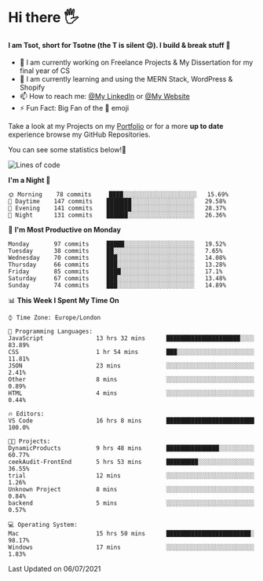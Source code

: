# Hi there :raised_hand_with_fingers_splayed:
#### I am Tsot, short for Tsotne (the T is silent :wink:). I build & break stuff :space_invader:
- :telescope: I am currently working on Freelance Projects & My Dissertation for my final year of CS
- :seedling: I am currently learning and using the MERN Stack, WordPress & Shopify
- :mailbox: How to reach me: [@My LinkedIn](https://www.linkedin.com/in/tsotne-gvadzabia/) or [@My Website](https://tsotnegvadzabia.me/contact)
- :zap: Fun Fact: Big Fan of the :space_invader: emoji

Take a look at my Projects on my [Portfolio](https://tsotnegvadzabia.me/) or for a more **up to date** experience browse my GitHub Repositories.

You can see some statistics below!:space_invader:
<!--START_SECTION:waka-->
![Lines of code](https://img.shields.io/badge/From%20Hello%20World%20I%27ve%20Written-3.5%20million%20lines%20of%20code-blue)

**I'm a Night 🦉** 

```text
🌞 Morning    78 commits     ████░░░░░░░░░░░░░░░░░░░░░   15.69% 
🌆 Daytime    147 commits    ███████░░░░░░░░░░░░░░░░░░   29.58% 
🌃 Evening    141 commits    ███████░░░░░░░░░░░░░░░░░░   28.37% 
🌙 Night      131 commits    ██████░░░░░░░░░░░░░░░░░░░   26.36%

```
📅 **I'm Most Productive on Monday** 

```text
Monday       97 commits     █████░░░░░░░░░░░░░░░░░░░░   19.52% 
Tuesday      38 commits     ██░░░░░░░░░░░░░░░░░░░░░░░   7.65% 
Wednesday    70 commits     ███░░░░░░░░░░░░░░░░░░░░░░   14.08% 
Thursday     66 commits     ███░░░░░░░░░░░░░░░░░░░░░░   13.28% 
Friday       85 commits     ████░░░░░░░░░░░░░░░░░░░░░   17.1% 
Saturday     67 commits     ███░░░░░░░░░░░░░░░░░░░░░░   13.48% 
Sunday       74 commits     ███░░░░░░░░░░░░░░░░░░░░░░   14.89%

```


📊 **This Week I Spent My Time On** 

```text
⌚︎ Time Zone: Europe/London

💬 Programming Languages: 
JavaScript               13 hrs 32 mins      █████████████████████░░░░   83.89% 
CSS                      1 hr 54 mins        ███░░░░░░░░░░░░░░░░░░░░░░   11.81% 
JSON                     23 mins             ░░░░░░░░░░░░░░░░░░░░░░░░░   2.41% 
Other                    8 mins              ░░░░░░░░░░░░░░░░░░░░░░░░░   0.89% 
HTML                     4 mins              ░░░░░░░░░░░░░░░░░░░░░░░░░   0.44%

🔥 Editors: 
VS Code                  16 hrs 8 mins       █████████████████████████   100.0%

🐱‍💻 Projects: 
DynamicProducts          9 hrs 48 mins       ███████████████░░░░░░░░░░   60.77% 
ceekAudit-FrontEnd       5 hrs 53 mins       █████████░░░░░░░░░░░░░░░░   36.55% 
trial                    12 mins             ░░░░░░░░░░░░░░░░░░░░░░░░░   1.26% 
Unknown Project          8 mins              ░░░░░░░░░░░░░░░░░░░░░░░░░   0.84% 
backend                  5 mins              ░░░░░░░░░░░░░░░░░░░░░░░░░   0.57%

💻 Operating System: 
Mac                      15 hrs 50 mins      ████████████████████████░   98.17% 
Windows                  17 mins             ░░░░░░░░░░░░░░░░░░░░░░░░░   1.83%

```


 Last Updated on 06/07/2021
<!--END_SECTION:waka-->
